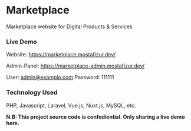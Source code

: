 # Marketplace
Marketplace website for Digital Products &amp; Services

### Live Demo
Website: https://marketplace.mostafizur.dev/

Admin-Panel: https://marketplace-admin.mostafizur.dev/

User: admin@example.com Password: 111111

### Technology Used
PHP, Javascript, Laravel, Vue.js, Nuxt.js, MySQL, etc.

**N.B: This project source code is confediential. Only sharing a live demo here.**
